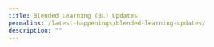 ```yaml
---
title: Blended Learning (BL) Updates
permalink: /latest-happenings/blended-learning-updates/
description: ""
---
```

